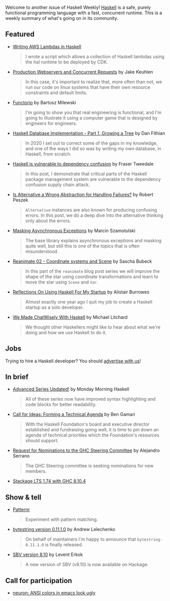 Welcome to another issue of Haskell Weekly!
[Haskell](https://www.haskell.org) is a safe, purely functional programming language with a fast, concurrent runtime.
This is a weekly summary of what's going on in its community.

## Featured

- [Writing AWS Lambdas in Haskell](https://notquiteamonad.com/blog/2021-02-15-writing-aws-lambdas-in-haskell)
  > I wrote a script which allows a collection of Haskell lambdas using the hal runtime to be deployed by CDK.

- [Production Webservers and Concurrent Requests](https://jkeuhlen.com/2021/02/13/Production-Webservers-and-Concurrent-Requests.html) by Jake Keuhlen
  > In this case, it's important to realize that, more often than not, we run our code on linux systems that have their own resource constraints and default limits.

- [Functorio](https://bartoszmilewski.com/2021/02/16/functorio/) by Bartosz Milewski
  > I'm going to show you that real engineering is functional, and I'm going to illustrate it using a computer game that is designed by engineers for engineers.

- [Haskell Database Implementation - Part 1, Growing a Tree](https://dfithian.github.io/2021/02/15/database-implementation-part-1.html) by Dan Fithian
  > In 2020 I set out to correct some of the gaps in my knowledge, and one of the ways I did so was by writing my own database, in Haskell, from scratch.

- [Haskell is vulnerable to dependency confusion](https://frasertweedale.github.io/blog-fp/posts/2021-02-12-haskell-dependency-confusion.html) by Fraser Tweedale
  > In this post, I demonstrate that critical parts of the Haskell package management system are vulnerable to the dependency confusion supply chain attack.

- [Is Alternative a Wrong Abstraction for Handling Failures?](https://rpeszek.github.io/posts/2021-02-13-alternative.html) by Robert Peszek
  > `Alternative` instances are also known for producing confusing errors. In this post, we do a deep dive into the alternative thinking only about the errors.

- [Masking Asynchronous Exceptions](https://coot.me/posts/mask.html) by Marcin Szamotulski
  > The base library explains asynchronous exceptions and masking quite well, but still this is one of the topics that is often misunderstood.

- [Reanimate 02 - Coordinate systems and Scene](https://mkdoku.github.io/posts/2021-01-31-reanimate-02.html) by Sascha Bubeck
  > In this part of the `reanimate` blog post series we will improve the shape of the star using coordinate transformations and learn to move the star using `Scene` and `Var`.

- [Reflections On Using Haskell For My Startup](https://alistairb.dev/reflections-on-haskell-for-startup/) by Alistair Burrowes
  > Almost exactly one year ago I quit my job to create a Haskell startup as a solo developer.

- [We Made ChatWisely With Haskell](https://www.yesodweb.com/blog/2021/02/chatwisely-intro) by Michael Litchard
  > We thought other Haskellers might like to hear about what we're doing and how we use Haskell to do it.

## Jobs

Trying to hire a Haskell developer?
You should [advertise with us](https://haskellweekly.news/advertising.html)!

## In brief

- [Advanced Series Updated!](https://mmhaskell.com/blog/2021/2/15/advanced-series-updated) by Monday Morning Haskell
  > All of these series now have improved syntax highlighting and code blocks for better readability.

- [Call for Ideas: Forming a Technical Agenda](https://discourse.haskell.org/t/call-for-ideas-forming-a-technical-agenda/1901?u=taylorfausak) by Ben Gamari
  > With the Haskell Foundation's board and executive director established and fundraising going well, it is time to pin down an agenda of technical priorities which the Foundation's resources should support.

- [Request for Nominations to the GHC Steering Committee](https://discourse.haskell.org/t/request-for-nominations-to-the-ghc-steering-committee/1887?u=taylorfausak) by Alejandro Serrano
  > The GHC Steering committee is seeking nominations for new members.

- [Stackage LTS 1.74 with GHC 8.10.4](https://www.stackage.org/lts-17.4)

## Show & tell

- [Patternr](https://www.patternr.dev)
  > Experiment with pattern matching.

- [bytestring version 0.11.1.0](https://np.reddit.com/r/haskell/comments/lla4cs/bytestring01110/) by Andrew Lelechenko
  > On behalf of maintainers I'm happy to announce that `bytestring-0.11.1.0` is finally released.

- [SBV version 8.10](https://np.reddit.com/r/haskell/comments/lj6koi/ann_new_version_of_sbv_v810_available/) by Levent Erkok
  > A new version of SBV (v8.10) is now available on Hackage.

## Call for participation

-   [neuron: ANSI colors in emacs look ugly](https://github.com/srid/neuron/issues/555)

